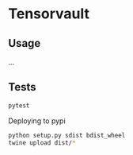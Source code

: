 # Tensorvault

## Usage

...

## Tests

```bash
pytest
```

Deploying to pypi
```bash
python setup.py sdist bdist_wheel
twine upload dist/*
```
